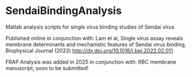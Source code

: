 # SendaiBindingAnalysis
Matlab analysis scripts for single virus binding studies of Sendai virus

Published online in conjunction with:
Lam et al, Single virus assay reveals membrane determinants and mechanistic features of Sendai virus binding, Biophysical Journal (2022)
http://dx.doi.org/10.1016/j.bpj.2022.02.011

FRAP Analysis was added in 2025 in conjunction with:
RBC membrane manuscript, soon to be submitted!
